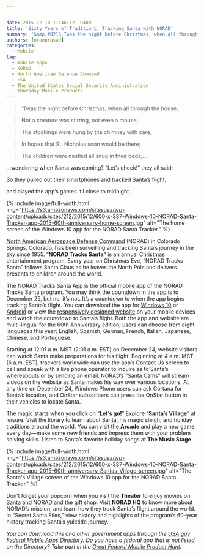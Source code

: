 ```yaml
---


date: 2015-12-10 11:46:12 -0400
title: 'Sixty Years of Tradition\: Tracking Santa with NORAD'
summary: '&amp;#8216;Twas the night before Christmas, when all through the house, Not a creature was stirring, not even a mouse; The stockings were hung by the chimney with care, In hopes that St. Nicholas soon would be there; The children were nestled all snug in their beds;&amp;#8230; &amp;#8230;wondering when Santa was coming? &ldquo;Let’s check!&rdquo; they all'
authors: [nramprasad]
categories:
  - Mobile
tag:
  - mobile apps
  - NORAD
  - North American Defense Command
  - SSA
  - The United States Social Security Administration
  - Thursday Mobile Products
---
```


> &#8216;Twas the night before Christmas, when all through the house,
  
> Not a creature was stirring, not even a mouse;
  
> The stockings were hung by the chimney with care,
  
> In hopes that St. Nicholas soon would be there;
  
> The children were nestled all snug in their beds;&#8230;

&#8230;wondering when Santa was coming? “Let’s  check!” they all said;
  
So they pulled out their smartphones and tracked Santa’s  flight,
  
and played the app’s  games ’til close to midnight.


{% include image/full-width.html img="https://s3.amazonaws.com/sitesusa/wp-content/uploads/sites/212/2015/12/600-x-337-Windows-10-NORAD-Santa-Tracker-app-2015-60th-anniversary-home-screen.jpg" alt="The home screen of the Windows 10 app for the NORAD Santa Tracker." %}

[North American Aerospace Defense Command](https://en.wikipedia.org/wiki/North_American_Aerospace_Defense_Command) (NORAD) in Colorado Springs, Colorado, has been surveilling and tracking Santa’s  journey in the sky since 1955. “**NORAD Tracks Santa&#8221;** is an annual Christmas entertainment program. Every year on Christmas Eve, &#8220;NORAD Tracks Santa&#8221; follows Santa Claus as he leaves the North Pole and delivers presents to children around the world.

The NORAD Tracks Santa App is the official mobile app of the NORAD Tracks Santa program. You may think the countdown in the app is to December 25, but no, it’s  not. It’s  a countdown to when the app begins tracking Santa’s  flight. You can download the app for [Windows 10](http://apps.microsoft.com/windows/en-us/app/norad-tracks-santa/445e2479-6da9-41e2-85f7-66550fe8c55b) or [Android](https://play.google.com/store/apps/details?id=com.visionbox.NoradTracksSanta) or view the [responsively designed website](http://www.noradsanta.org/) on your mobile devices and watch the countdown to Santa&#8217;s flight. Both the app and website are multi-lingual for the 60th Anniversary edition; users can choose from eight languages this year: English, Spanish, German, French, Italian, Japanese, Chinese, and Portuguese.

Starting at 12:01 a.m. MST (2:01 a.m. EST) on December 24, website visitors can watch Santa make preparations for his flight. Beginning at 4 a.m. MST (6 a.m. EST), trackers worldwide can use the app’s  Contact Us screen to call and speak with a live phone operator to inquire as to Santa’s  whereabouts or by sending an email. NORAD’s  “Santa Cams” will stream videos on the website as Santa makes his way over various locations. At any time on December 24, Windows Phone users can ask Cortana for Santa’s  location, and OnStar subscribers can press the OnStar button in their vehicles to locate Santa.

The magic starts when you click on “**Let’s  go!**” Explore “**Santa’s  Village**” at leisure. Visit the library to learn about Santa, his magic sleigh, and holiday traditions around the world. You can visit the **Arcade** and play a new game every day—make some new friends and impress them with your problem solving skills. Listen to Santa&#8217;s favorite holiday songs at **The Music Stage**.


{% include image/full-width.html img="https://s3.amazonaws.com/sitesusa/wp-content/uploads/sites/212/2015/12/600-x-337-Windows-10-NORAD-Santa-Tracker-app-2015-60th-anniversary-Santas-Village-screen.jpg" alt="The Santa's Village screen of the Windows 10 app for the NORAD Santa Tracker." %}

Don’t forget your popcorn when you visit the **Theater** to enjoy movies on Santa and NORAD and the gift shop. Visit **NORAD HQ** to know more about NORAD’s  mission, and learn how they track Santa’s  flight around the world. In “Secret Santa Files,” view history and highlights of the program’s  60-year history tracking Santa’s  yuletide journey.

_You can download this and other government apps through the [USA.gov Federal Mobile Apps Directory](https://www.usa.gov/mobile-apps). Do you have a federal app that is not listed on the Directory? Take part in the [Great Federal Mobile Product Hunt](https://www.WHATEVER/2015/05/21/start-sleuthing-with-the-great-federal-mobile-product-hunt/)._